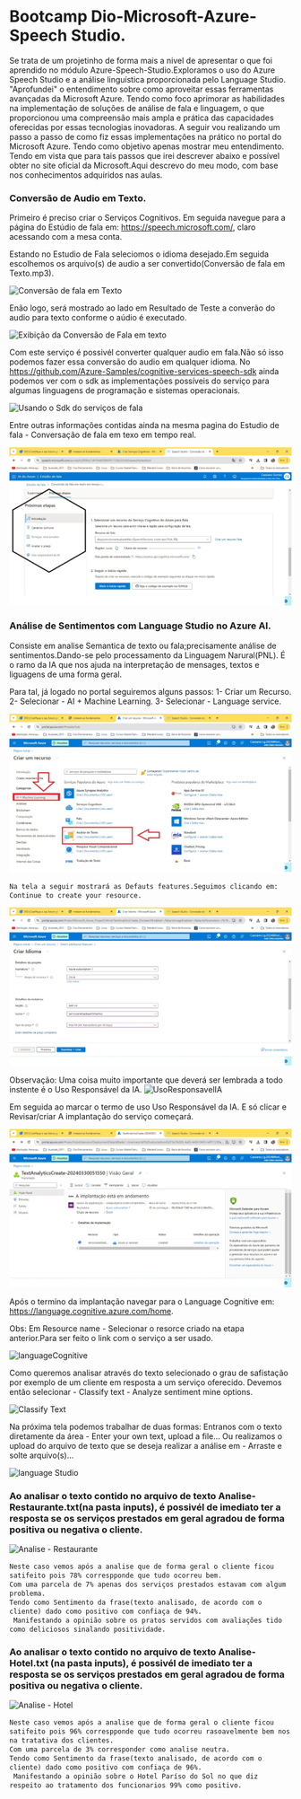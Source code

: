 # Bootcamp Dio-Microsoft-Azure-Speech Studio.
Se trata de um projetinho de forma mais a nivel de apresentar o que foi aprendido no módulo Azure-Speech-Studio.Exploramos o uso do Azure Speech Studio e a análise linguística proporcionada pelo Language Studio.
"Aprofundei" o entendimento sobre como aproveitar essas ferramentas avançadas da Microsoft Azure. Tendo como foco aprimorar as habilidades na implementação de soluções de análise de fala e linguagem, o que proporcionou uma compreensão mais ampla e prática das capacidades oferecidas por essas tecnologias inovadoras.
A seguir vou realizando um passo a passo de como fiz essas implementações na prático no portal do Microsoft Azure.
Tendo como objetivo apenas mostrar meu entendimento. Tendo em vista que para tais passos que irei descrever abaixo e possível obter no site oficial da Microsoft.Aqui descrevo do meu modo, com base nos conhecimentos adquiridos nas aulas.

 ### Conversão de Audio em Texto.
 
Primeiro é preciso criar o Serviços Cognitivos.
Em seguida navegue para a página do Estúdio de fala em:
   https://speech.microsoft.com/, claro acessando com a mesa conta.

 Estando no Estudio de Fala seleciomos o idioma desejado.Em seguida escolhemos os arquivo(s) de audio a ser convertido(Conversão de fala em Texto.mp3). 
 
![Conversão de fala em Texto](https://github.com/AdrianoProfileAdsCloud/Bootcamp-AI-Azure-Microsoft-Explorando-os-Recursos-da-IA-Generativa-com-Copilot-e-OpenAI/blob/main/PRJ-%20Microsoft%20Azure%20Speech%20Studio/prints/Convers%C3%A3o%20de%20fala%20em%20Texto.jpg)

   Enão logo, será mostrado ao lado em Resultado de Teste a converão do audio para texto conforme o aúdio é executado.
   
![Exibição da Conversão de Fala em texto](https://github.com/AdrianoProfileAdsCloud/Bootcamp-AI-Azure-Microsoft-Explorando-os-Recursos-da-IA-Generativa-com-Copilot-e-OpenAI/blob/main/PRJ-%20Microsoft%20Azure%20Speech%20Studio/prints/Convers%C3%A3o%20de%20fala%20em%20Texto.jpg)

   Com este serviço é possivél converter qualquer audio em fala.Não só isso podemos fazer essa conversão do audio em qualquer idioma.
    No https://github.com/Azure-Samples/cognitive-services-speech-sdk ainda podemos ver com o sdk as implementações possíveis do serviço para algumas linguagens de programação e sistemas operacionais.

  ![Usando o Sdk do serviços de fala](https://github.com/AdrianoProfileAdsCloud/Bootcamp-AI-Azure-Microsoft-Explorando-os-Recursos-da-IA-Generativa-com-Copilot-e-OpenAI/blob/main/PRJ-%20Microsoft%20Azure%20Speech%20Studio/prints/Usando%20o%20Sdk%20do%20servi%C3%A7os%20de%20fala.jpg)
  
   Entre outras informações contidas ainda na mesma pagina do Estudio de fala - Conversação de fala em texo em tempo real.

   ![Proximas Etapas](https://github.com/AdrianoProfileAdsCloud/Bootcamp-AI-Azure-Microsoft-Explorando-os-Recursos-da-IA-Generativa-com-Copilot-e-OpenAI/blob/main/PRJ-%20Microsoft%20Azure%20Speech%20Studio/prints/Proximas%20Etapas.jpg)


### Análise de Sentimentos com Language Studio no Azure AI.
   
  Consiste em analise Semantica de texto ou fala;precisamente análise de sentimentos.Dando-se pelo processamento da Linguagem Narural(PNL).
  É o ramo da IA que nos ajuda na interpretação de mensages, textos e liguagens de uma forma geral.

   Para tal, já logado no portal seguiremos alguns passos:
    1- Criar um Recurso. 
    2- Selecionar - AI + Machine Learning.
    3- Selecionar - Language service.
    
   ![Analise de Sentimentos ](https://github.com/AdrianoProfileAdsCloud/Bootcamp-AI-Azure-Microsoft-Explorando-os-Recursos-da-IA-Generativa-com-Copilot-e-OpenAI/blob/main/PRJ-%20Microsoft%20Azure%20Speech%20Studio/prints/Analise%20de%20Sentimentos%20.jpg)
   
    Na tela a seguir mostrará as Defauts features.Seguimos clicando em: Continue to create your resource.
    
 ![criar idioma](https://github.com/AdrianoProfileAdsCloud/Bootcamp-AI-Azure-Microsoft-Explorando-os-Recursos-da-IA-Generativa-com-Copilot-e-OpenAI/blob/main/PRJ-%20Microsoft%20Azure%20Speech%20Studio/prints/criar%20idioma.jpg)
 
   Observação: Uma coisa muito importante que deverá ser lembrada a todo instente é o Uso Responsável da IA.
![UsoResponsavelIA](https://github.com/AdrianoProfileAdsCloud/PRJ--Azure-Speech-Studio/blob/main/prints/UsoResponsavelIA.jpg)

  Em seguida ao marcar o termo de uso Uso Responsável da IA. E só clicar e Revisar/criar
   A implantação do serviço começará.
   
   ![Processo de Implantação](https://github.com/AdrianoProfileAdsCloud/Bootcamp-AI-Azure-Microsoft-Explorando-os-Recursos-da-IA-Generativa-com-Copilot-e-OpenAI/blob/main/PRJ-%20Microsoft%20Azure%20Speech%20Studio/prints/Processo%20de%20Implanta%C3%A7%C3%A3o.jpg)
   
   Após o termino da implantação navegar para o Language Cognitive em:
    https://language.cognitive.azure.com/home.

   Obs: Em Resource name - Selecionar o resorce criado na etapa anterior.Para ser feito o link com o serviço a ser usado.
   
![languageCognitive](https://github.com/AdrianoProfileAdsCloud/PRJ--Azure-Speech-Studio/blob/main/prints/languageCognitive.jpg)

   Como queremos analisar através do texto selecionado o grau de safistação por exemplo de um cliente em resposta a um serviço oferecido. Devemos então selecionar - Classify text - Analyze sentiment mine options.
   
![Classify Text](https://github.com/AdrianoProfileAdsCloud/PRJ--Azure-Speech-Studio/blob/main/prints/Classify%20Text.jpg)

  Na próxima tela podemos trabalhar de duas formas:
   Entranos com o texto diretamente da área - Enter your own text, upload a file...
   Ou realizamos o upload do arquivo de texto que se deseja realizar a análise em - Arraste e solte arquivo(s)...
   
![language Studio](https://github.com/AdrianoProfileAdsCloud/PRJ--Azure-Speech-Studio/blob/main/prints/language%20Studio.jpg)

   ### Ao analisar o texto contido no arquivo de texto Analise-Restaurante.txt(na pasta inputs), é possivél de imediato ter a resposta se os serviços prestados em geral agradou de forma positiva ou negativa o cliente.

   ![Analise - Restaurante](https://github.com/AdrianoProfileAdsCloud/PRJ--Azure-Speech-Studio/blob/main/prints/Analise%20-%20Restaurante.jpg)

    Neste caso vemos após a analise que de forma geral o cliente ficou satifeito pois 78% correspponde que tudo ocorreu bem.
    Com uma parcela de 7% apenas dos serviços prestados estavam com algum problema.
    Tendo como Sentimento da frase(texto analisado, de acordo com o cliente) dado como positivo com confiaça de 94%.
     Manifestando a opinião sobre os pratos servidos com avaliações tido como deliciosos sinalando positividade.

   ### Ao analisar o texto contido no arquivo de texto Analise-Hotel.txt (na pasta inputs), é possivél de imediato ter a resposta se os serviços prestados em geral agradou de forma positiva ou negativa o cliente.

   ![Analise - Hotel](https://github.com/AdrianoProfileAdsCloud/PRJ--Azure-Speech-Studio/blob/main/prints/Analise%20-%20Hotel.jpg)

    Neste caso vemos após a analise que de forma geral o cliente ficou satifeito pois 96% correspponde que tudo ocorreu rasoavelmente bem nos na tratativa dos clientes.
    Com uma parcela de 3% corresponder como analise neutra.
    Tendo como Sentimento da frase(texto analisado, de acordo com o cliente) dado como positivo com confiaça de 96%.
     Manifestando a opinião sobre o Hotel Paríso do Sol no que diz respeito ao tratamento dos funcionarios 99% como positivo.





  
